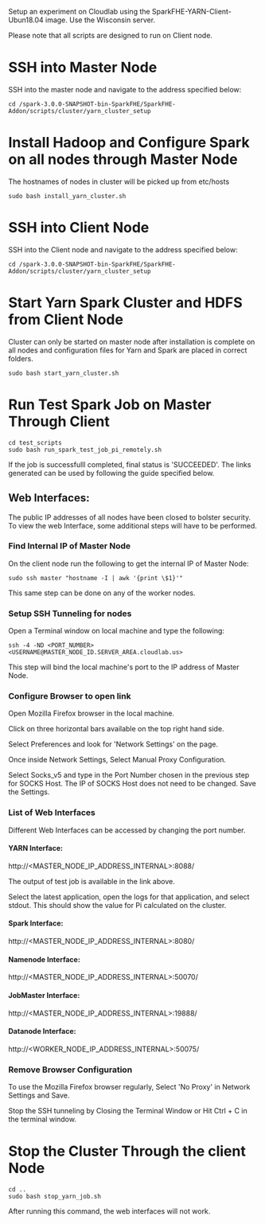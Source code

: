 
Setup an experiment on Cloudlab using the SparkFHE-YARN-Client-Ubun18.04 image. Use the Wisconsin server.

Please note that all scripts are designed to run on Client node.

# SSH into Master Node
SSH into the master node and navigate to the address specified below:
```
cd /spark-3.0.0-SNAPSHOT-bin-SparkFHE/SparkFHE-Addon/scripts/cluster/yarn_cluster_setup
```

# Install Hadoop and Configure Spark on all nodes through Master Node
The hostnames of nodes in cluster will be picked up from etc/hosts
```
sudo bash install_yarn_cluster.sh
```

# SSH into Client Node
SSH into the Client node and navigate to the address specified below:
```
cd /spark-3.0.0-SNAPSHOT-bin-SparkFHE/SparkFHE-Addon/scripts/cluster/yarn_cluster_setup
```

# Start Yarn Spark Cluster and HDFS from Client Node
Cluster can only be started on master node after installation is complete on all nodes and configuration files for Yarn and Spark are placed in correct folders.
```
sudo bash start_yarn_cluster.sh
```

# Run Test Spark Job on Master Through Client
```
cd test_scripts
sudo bash run_spark_test_job_pi_remotely.sh
```
If the job is successfulll completed, final status is 'SUCCEEDED'. The links generated can be used by following the guide specified below.

## Web Interfaces:

The public IP addresses of all nodes have been closed to bolster security. To view the web Interface, some additional steps will have to be performed.

### Find Internal IP of Master Node

On the client node run the following to get the internal IP of Master Node:
```
sudo ssh master "hostname -I | awk '{print \$1}'"
```
This same step can be done on any of the worker nodes.

### Setup SSH Tunneling for nodes

Open a Terminal window on local machine and type the following:

```
ssh -4 -ND <PORT_NUMBER> <USERNAME@MASTER_NODE_ID.SERVER_AREA.cloudlab.us>
```
This step will bind the local machine's port to the IP address of Master Node.

### Configure Browser to open link

Open Mozilla Firefox browser in the local machine. 

Click on three horizontal bars available on the top right hand side.

Select Preferences and look for 'Network Settings' on the page.

Once inside Network Settings, Select Manual Proxy Configuration.

Select Socks_v5 and type in the Port Number chosen in the previous step for SOCKS Host. The IP of SOCKS Host does not need to be changed. Save the Settings.

### List of Web Interfaces

Different Web Interfaces can be accessed by changing the port number.

#### YARN Interface:

http://<MASTER_NODE_IP_ADDRESS_INTERNAL>:8088/

The output of test job is available in the link above.  

Select the latest application, open the logs for that application, and select stdout. This should show the value for Pi calculated on the cluster.

#### Spark Interface:

http://<MASTER_NODE_IP_ADDRESS_INTERNAL>:8080/

#### Namenode Interface:

http://<MASTER_NODE_IP_ADDRESS_INTERNAL>:50070/

#### JobMaster Interface:

http://<MASTER_NODE_IP_ADDRESS_INTERNAL>:19888/

#### Datanode Interface:

http://<WORKER_NODE_IP_ADDRESS_INTERNAL>:50075/

### Remove Browser Configuration

To use the Mozilla Firefox browser regularly, Select 'No Proxy' in Network Settings and Save.

Stop the SSH tunneling by Closing the Terminal Window or Hit Ctrl + C in the terminal window.

# Stop the Cluster Through the client Node
```
cd ..
sudo bash stop_yarn_job.sh
```
After running this command, the web interfaces will not work.
